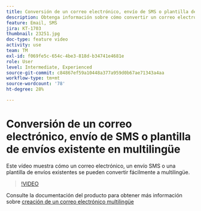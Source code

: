 ```yaml
---
title: Conversión de un correo electrónico, envío de SMS o plantilla de envíos existente en multilingüe
description: Obtenga información sobre cómo convertir un correo electrónico, envío de SMS o plantilla de envíos existente a multilingüe.
feature: Email, SMS
jira: KT-1703
thumbnail: 23251.jpg
doc-type: feature video
activity: use
team: TM
exl-id: f069fe5c-654c-4be3-818d-b34741e4681e
role: User
level: Intermediate, Experienced
source-git-commit: c84867ef59a10448a377a959d0b67ae71343a4aa
workflow-type: tm+mt
source-wordcount: '78'
ht-degree: 28%

---
```


# Conversión de un correo electrónico, envío de SMS o plantilla de envíos existente en multilingüe

Este vídeo muestra cómo un correo electrónico, un envío SMS o una plantilla de envíos existentes se pueden convertir fácilmente a multilingüe.

>[!VIDEO](https://video.tv.adobe.com/v/23251?quality=12&learn=on)

Consulte la documentación del producto para obtener más información sobre [creación de un correo electrónico multilingüe](https://experienceleague.adobe.com/docs/campaign-standard/using/communication-channels/email-messages/creating-a-multilingual-email.html?lang=en)

